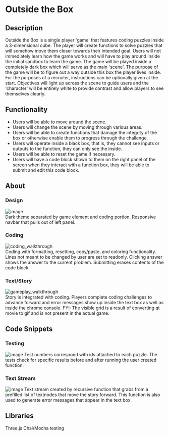 # Outside the Box

## Description
  Outside the Box is a single player 'game' that features coding puzzles inside a 3-dimensional cube. The player will create functions to solve puzzles that will somehow move them closer towards their intended goal. 
  Users will not immediately learn how the game works and will have to play around inside the initial sandbox to learn the game.
  The game will be played inside a completely dark box which will serve as the main 'scene'. The purpose of the game will be to figure out a way outside this box the player lives inside. For the purposes of a recruiter, instructions can be optionally given at the start. Objectives will light up across the scene to guide users and the 'character' will be entirely white to provide contrast and allow players to see themselves clearly.

## Functionality
  * Users will be able to move around the scene.
  * Users will change the scene by moving through various areas.
  * Users will be able to create functions that damage the integrity of the box or otherwise enable them to progress through the challenge.
  * Users will operate inside a black box, that is, they cannot see inputs or outputs to the function, they can only see the inside.
  * Users will be able to reset the game if necessary.
  * Users will have a code block shown to them on the right panel of the screen when they interact with a function box, they will be able to submit and edit this code block.

## About
  ### Design
  ![image](https://user-images.githubusercontent.com/67240903/130292560-4a200b7e-7237-4147-bd43-5279606c83f1.png)\
  Dark theme separated by game element and coding portion. Responsive navbar that pulls out of left panel.
  ### Coding
  ![coding_walkthrough](https://user-images.githubusercontent.com/67240903/130292923-ed6dc15c-17ec-4898-bca0-e519e06ed564.gif)\
  Coding with formatting, resetting, copy/paste, and coloring functionality. Lines not meant to be changed by user are set to readonly. Clicking answer shows the answer to the current problem. Submitting erases contents of the code block.
  ### Text/Story
  ![gameplay_walkthrough](https://user-images.githubusercontent.com/67240903/130293404-49412eed-f250-41b9-9156-238b371b095b.gif)\
  Story is integrated with coding. Players complete coding challenges to advance forward and error messages show up inside the text box as well as inside the chrome console.
  FYI: The visible grid is a result of converting qt movie to gif and is not present in the actual game.
  
## Code Snippets
  ### Testing
  ![image](https://user-images.githubusercontent.com/67240903/130485156-3fedb573-0680-4a2f-8b58-e08805614d94.png)
  Test numbers correspond with ids attached to each puzzle. The tests check for specific results before and after running the user created function.
  ### Text Stream
  ![image](https://user-images.githubusercontent.com/67240903/130485561-026084ef-a8b6-4dad-a491-67a6e1b76a8d.png)
  Text stream created by recursive function that grabs from a prefilled list of textnodes that move the story forward. This function is also used to generate error messages that appear in the text box.
  
## Libraries
  Three.js
  Chai/Mocha testing
